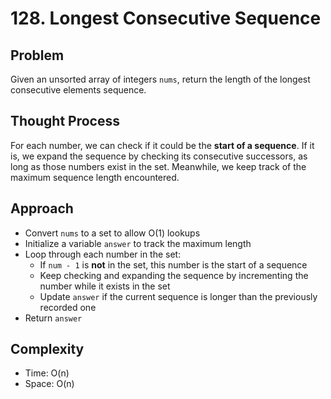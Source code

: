 # 128. Longest Consecutive Sequence

## Problem
Given an unsorted array of integers `nums`, return the length of the longest consecutive elements sequence.

## Thought Process

For each number, we can check if it could be the **start of a sequence**. If it is, we expand the sequence by checking its consecutive successors, as long as those numbers exist in the set. Meanwhile, we keep track of the maximum sequence length encountered.

## Approach
- Convert `nums` to a set to allow O(1) lookups
- Initialize a variable `answer` to track the maximum length
- Loop through each number in the set:
  - If `num - 1` is **not** in the set, this number is the start of a sequence
  - Keep checking and expanding the sequence by incrementing the number while it exists in the set
  - Update `answer` if the current sequence is longer than the previously recorded one
- Return `answer`

## Complexity
- Time: O(n)  
- Space: O(n)
